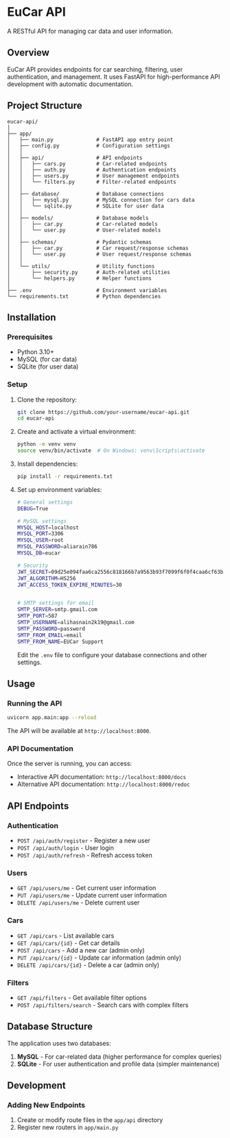 # EuCar API

A RESTful API for managing car data and user information.

## Overview

EuCar API provides endpoints for car searching, filtering, user authentication, and management. It uses FastAPI for high-performance API development with automatic documentation.

## Project Structure

```
eucar-api/
│
├── app/
│   ├── main.py              # FastAPI app entry point
│   ├── config.py            # Configuration settings
│   │
│   ├── api/                 # API endpoints
│   │   ├── cars.py          # Car-related endpoints
│   │   ├── auth.py          # Authentication endpoints
│   │   ├── users.py         # User management endpoints
│   │   └── filters.py       # Filter-related endpoints
│   │
│   ├── database/            # Database connections
│   │   ├── mysql.py         # MySQL connection for cars data
│   │   └── sqlite.py        # SQLite for user data
│   │
│   ├── models/              # Database models
│   │   ├── car.py           # Car-related models
│   │   └── user.py          # User-related models
│   │
│   ├── schemas/             # Pydantic schemas
│   │   ├── car.py           # Car request/response schemas
│   │   └── user.py          # User request/response schemas
│   │
│   └── utils/               # Utility functions
│       ├── security.py      # Auth-related utilities
│       └── helpers.py       # Helper functions
│
├── .env                     # Environment variables
└── requirements.txt         # Python dependencies
```

## Installation

### Prerequisites

- Python 3.10+
- MySQL (for car data)
- SQLite (for user data)

### Setup

1. Clone the repository:

   ```bash
   git clone https://github.com/your-username/eucar-api.git
   cd eucar-api
   ```
2. Create and activate a virtual environment:

   ```bash
   python -m venv venv
   source venv/bin/activate  # On Windows: venv\Scripts\activate
   ```
3. Install dependencies:

   ```bash
   pip install -r requirements.txt
   ```
4. Set up environment variables:

   ```bash
   # General settings
   DEBUG=True

   # MySQL settings
   MYSQL_HOST=localhost
   MYSQL_PORT=3306
   MYSQL_USER=root
   MYSQL_PASSWORD=aliarain786
   MYSQL_DB=eucar

   # Security
   JWT_SECRET=09d25e094faa6ca2556c818166b7a9563b93f7099f6f0f4caa6cf63b88e8d3e7
   JWT_ALGORITHM=HS256
   JWT_ACCESS_TOKEN_EXPIRE_MINUTES=30


   # SMTP settings for email
   SMTP_SERVER=smtp.gmail.com
   SMTP_PORT=587
   SMTP_USERNAME=alihasnain2k19@gmail.com
   SMTP_PASSWORD=password
   SMTP_FROM_EMAIL=email
   SMTP_FROM_NAME=EUCar Support
   ```

   Edit the `.env` file to configure your database connections and other settings.

## Usage

### Running the API

```bash
uvicorn app.main:app --reload
```

The API will be available at `http://localhost:8000`.

### API Documentation

Once the server is running, you can access:

- Interactive API documentation: `http://localhost:8000/docs`
- Alternative API documentation: `http://localhost:8000/redoc`

## API Endpoints

### Authentication

- `POST /api/auth/register` - Register a new user
- `POST /api/auth/login` - User login
- `POST /api/auth/refresh` - Refresh access token

### Users

- `GET /api/users/me` - Get current user information
- `PUT /api/users/me` - Update current user information
- `DELETE /api/users/me` - Delete current user

### Cars

- `GET /api/cars` - List available cars
- `GET /api/cars/{id}` - Get car details
- `POST /api/cars` - Add a new car (admin only)
- `PUT /api/cars/{id}` - Update car information (admin only)
- `DELETE /api/cars/{id}` - Delete a car (admin only)

### Filters

- `GET /api/filters` - Get available filter options
- `POST /api/filters/search` - Search cars with complex filters

## Database Structure

The application uses two databases:

1. **MySQL** - For car-related data (higher performance for complex queries)
2. **SQLite** - For user authentication and profile data (simpler maintenance)

## Development

### Adding New Endpoints

1. Create or modify route files in the `app/api` directory
2. Register new routers in `app/main.py`
